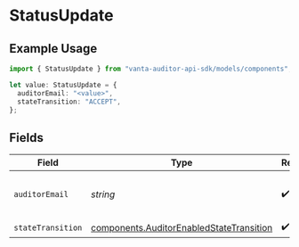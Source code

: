 # StatusUpdate

## Example Usage

```typescript
import { StatusUpdate } from "vanta-auditor-api-sdk/models/components";

let value: StatusUpdate = {
  auditorEmail: "<value>",
  stateTransition: "ACCEPT",
};
```

## Fields

| Field                                                                                                | Type                                                                                                 | Required                                                                                             | Description                                                                                          |
| ---------------------------------------------------------------------------------------------------- | ---------------------------------------------------------------------------------------------------- | ---------------------------------------------------------------------------------------------------- | ---------------------------------------------------------------------------------------------------- |
| `auditorEmail`                                                                                       | *string*                                                                                             | :heavy_check_mark:                                                                                   | Email of the auditor who changed the state                                                           |
| `stateTransition`                                                                                    | [components.AuditorEnabledStateTransition](../../models/components/auditorenabledstatetransition.md) | :heavy_check_mark:                                                                                   | N/A                                                                                                  |